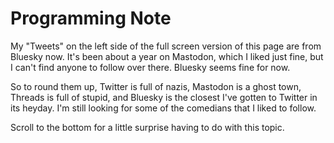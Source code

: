 <!--<h1>Wrapping Up the Big Trip</h1>

This is long overdue.  Time to start planning next Summer's sail.
-->
<h1>Programming Note</h1>

My "Tweets" on the left side of the full screen version of this page are from Bluesky now.  It's been about a year on Mastodon, which I liked just fine, but I can't find anyone to follow over there.  Bluesky seems fine for now.  

So to round them up, Twitter is full of nazis, Mastodon is a ghost town, Threads is full of stupid, and Bluesky is the closest I've gotten to Twitter in its heyday.  I'm still looking for some of the comedians that I liked to follow.

Scroll to the bottom for a little surprise having to do with this topic.
